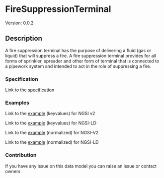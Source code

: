# FireSuppressionTerminal
Version: 0.0.2

## Description 

A fire suppression terminal has the purpose of delivering a fluid (gas or liquid) that will suppress a fire.  A fire suppression terminal provides for all forms of sprinkler, spreader and other form of terminal that is connected to a pipework system and intended to act in the role of suppressing a fire.
### Specification

Link to the [specification](https://github.com/smart-data-models/incubated/SAREF/s4bldg/FireSuppressionTerminal/doc/spec.md)

### Examples

Link to the [example](https://github.com/smart-data-models/incubated/SAREF/s4bldg/FireSuppressionTerminal/examples/example.json) (keyvalues) for NGSI v2

Link to the [example](https://github.com/smart-data-models/incubated/SAREF/s4bldg/FireSuppressionTerminal/examples/example.jsonld) (keyvalues) for NGSI-LD

Link to the [example](https://github.com/smart-data-models/incubated/SAREF/s4bldg/FireSuppressionTerminal/examples/example-normalized.json) (normalized) for NGSI-V2

Link to the [example](https://github.com/smart-data-models/incubated/SAREF/s4bldg/FireSuppressionTerminal/examples/example-normalized.jsonld) (normalized) for NGSI-LD
### Contribution

 If you have any issue on this data model you can raise an issue or contact owners
